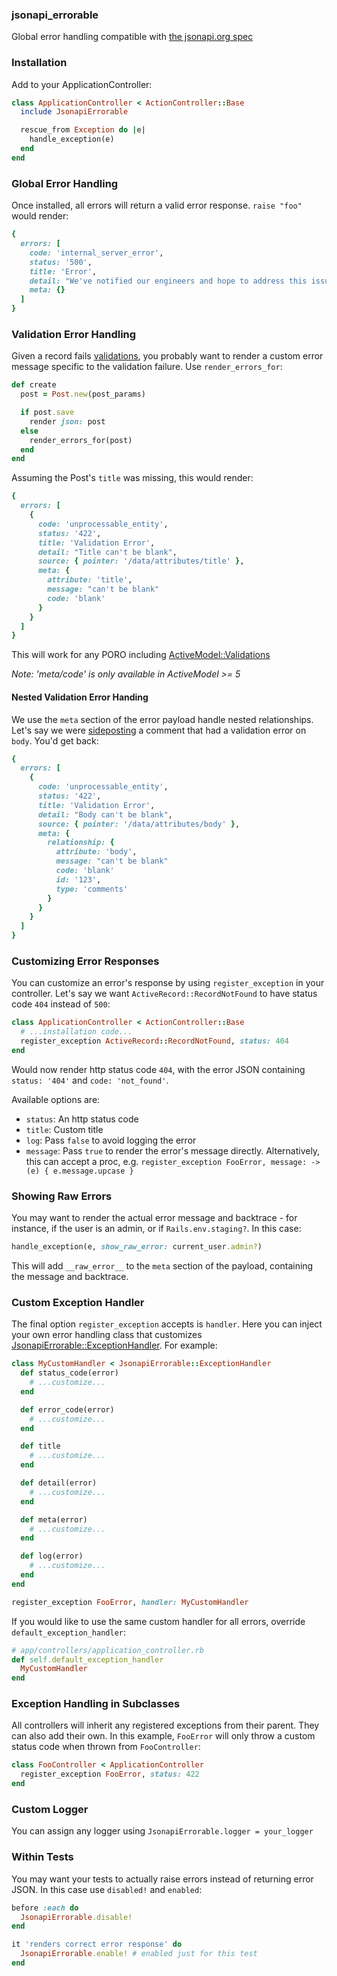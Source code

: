 ### jsonapi_errorable

Global error handling compatible with [the jsonapi.org spec](http://jsonapi.org/format/#errors)

### Installation

Add to your ApplicationController:

```ruby
class ApplicationController < ActionController::Base
  include JsonapiErrorable

  rescue_from Exception do |e|
    handle_exception(e)
  end
end
```

### Global Error Handling

Once installed, all errors will return a valid error response. `raise "foo"` would render:

```ruby
{
  errors: [
    code: 'internal_server_error',
    status: '500',
    title: 'Error',
    detail: "We've notified our engineers and hope to address this issue shortly.",
    meta: {}
  ]
}
```

### Validation Error Handling

Given a record fails [validations](http://api.rubyonrails.org/classes/ActiveModel/Validations.html), you probably want to render a custom error message specific to the validation failure. Use `render_errors_for`:

```ruby
def create
  post = Post.new(post_params)

  if post.save
    render json: post
  else
    render_errors_for(post)
  end
end
```

Assuming the Post's `title` was missing, this would render:

```ruby
{
  errors: [
    {
      code: 'unprocessable_entity',
      status: '422',
      title: 'Validation Error',
      detail: "Title can't be blank",
      source: { pointer: '/data/attributes/title' },
      meta: {
        attribute: 'title',
        message: "can't be blank"
        code: 'blank'
      }
    }
  ]
}
```

This will work for any PORO including [ActiveModel::Validations](http://api.rubyonrails.org/classes/ActiveModel/Validations.html)

*Note: 'meta/code' is only available in ActiveModel >= 5*

#### Nested Validation Error Handing

We use the `meta` section of the error payload handle nested relationships. Let's say we were [sideposting](https://jsonapi-suite.github.io/jsonapi_suite/concepts#sideposting) a comment that had a validation error on `body`.  You'd get back:

```ruby
{
  errors: [
    {
      code: 'unprocessable_entity',
      status: '422',
      title: 'Validation Error',
      detail: "Body can't be blank",
      source: { pointer: '/data/attributes/body' },
      meta: {
        relationship: {
          attribute: 'body',
          message: "can't be blank"
          code: 'blank'
          id: '123',
          type: 'comments'
        }
      }
    }
  ]
}
```

### Customizing Error Responses

You can customize an error's response by using `register_exception` in your controller. Let's say we want `ActiveRecord::RecordNotFound` to have status code `404` instead of `500`:

```ruby
class ApplicationController < ActionController::Base
  # ...installation code...
  register_exception ActiveRecord::RecordNotFound, status: 404
end
```

Would now render http status code `404`, with the error JSON containing `status: '404'` and `code: 'not_found'`.

Available options are:

* `status`: An http status code
* `title`: Custom title
* `log`: Pass `false` to avoid logging the error
* `message`: Pass `true` to render the error's message directly. Alternatively, this can accept a proc, e.g. `register_exception FooError, message: ->(e) { e.message.upcase }`

### Showing Raw Errors

You may want to render the actual error message and backtrace - for instance, if the user is an admin, or if `Rails.env.staging?`. In this case:

```ruby
handle_exception(e, show_raw_error: current_user.admin?)
```

This will add `__raw_error__` to the `meta` section of the payload, containing the message and backtrace.

### Custom Exception Handler

The final option `register_exception` accepts is `handler`. Here you can inject your own error handling class that customizes [JsonapiErrorable::ExceptionHandler](https://bbgithub.dev.bloomberg.com/InfrastructureExperience/jsonapi_errorable/blob/master/lib/jsonapi_errorable/exception_handler.rb). For example:

```ruby
class MyCustomHandler < JsonapiErrorable::ExceptionHandler
  def status_code(error)
    # ...customize...
  end

  def error_code(error)
    # ...customize...
  end

  def title
    # ...customize...
  end

  def detail(error)
    # ...customize...
  end

  def meta(error)
    # ...customize...
  end

  def log(error)
    # ...customize...
  end
end

register_exception FooError, handler: MyCustomHandler
```

If you would like to use the same custom handler for all errors, override `default_exception_handler`:

```ruby
# app/controllers/application_controller.rb
def self.default_exception_handler
  MyCustomHandler
end
```

### Exception Handling in Subclasses

All controllers will inherit any registered exceptions from their parent. They can also add their own. In this example, `FooError` will only throw a custom status code when thrown from `FooController`:

```ruby
class FooController < ApplicationController
  register_exception FooError, status: 422
end
```

### Custom Logger

You can assign any logger using `JsonapiErrorable.logger = your_logger`

### Within Tests

You may want your tests to actually raise errors instead of returning error JSON. In this case use `disabled!` and `enabled`:

```ruby
before :each do
  JsonapiErrorable.disable!
end

it 'renders correct error response' do
  JsonapiErrorable.enable! # enabled just for this test
end
```
